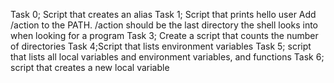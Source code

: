 Task 0; Script that creates an alias
Task 1; Script that prints hello user
Add /action to the PATH. /action should be the last directory the shell looks into when looking for a program
Task 3; Create a script that counts the number of directories
Task 4;Script that lists environment variables
Task 5; script that lists all local variables and environment variables, and functions
Task 6; script that creates a new local variable
